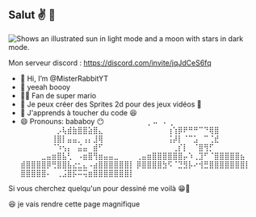 
## Salut ✌️ 🤗


<picture>
  <source media="(prefers-color-scheme: dark)" srcset="https://user-images.githubusercontent.com/25423296/163456776-7f95b81a-f1ed-45f7-b7ab-8fa810d529fa.png">
  <source media="(prefers-color-scheme: light)" srcset="https://user-images.githubusercontent.com/25423296/163456779-a8556205-d0a5-45e2-ac17-42d089e3c3f8.png">
  <img alt="Shows an illustrated sun in light mode and a moon with stars in dark mode." src="https://user-images.githubusercontent.com/25423296/163456779-a8556205-d0a5-45e2-ac17-42d089e3c3f8.png">
</picture>

Mon serveur discord :
https://discord.com/invite/jqJdCeS6fq

- 👋 Hi, I’m @MisterRabbitYT
- 🌈 yeeah boooy
- 🍄🍝 Fan de super mario 
- 👀 Je peux créer des Sprites 2d pour des jeux vidéos 🤩
- 🌱 J'apprends à toucher du code 😆
- 😄 Pronouns: bababoy 😶
⠀⠀⠀⠀⠀⠀⠀⠀⡀⠤⠀⠄⢀⠀⠀⠀⠀⠀⠀⠀⠀
⠀⠀⠀⠀⠀⠀⠀⡠⢧⣾⣷⣿⣿⣵⣿⣄⠀⠀⠀⠀⠀⠀
⠀⠀⠀⠀⠀⠀⢰⢱⡿⠟⠛⠛⠉⠙⢿⣿⠀⠀⠀⠀⠀⠀
⠀⠀⠀⠀⠀⠀⢸⣿⡇⣤⣤⡀⢠⡄⣸⢿⠀⠀⠀⠀⠀⠀
⠀⠀⠀⠀⠀⠀⢨⡼⡇⠈⠉⣡⠀⠉⢈⣞⠀⠀⠀⠀⠀⠀
⠀⠀⠀⠀⠀⠀⠈⠱⢢⡄⠀⣬⣤⠀⣾⠋⠀⠀⠀⠀⠀⠀
⠀⠀⠀⠀⠀⠀⠀⢀⡎⡇⠀⠈⣿⢻⡋⠀⠀⠀⠀⠀⠀⠀
⠀⠀⠀⠀⣀⣤⣶⣿⣧⢃⠀⠠⣶⣿⢻⣶⣤⣤⣀⠀⠀⠀
⢀⣤⣶⣿⣿⣿⣿⣿⣿⡤⠱⢀⣹⠋⠈⣿⣿⣿⣿⣿⣦⠀
⣾⣿⣿⣿⣿⡿⢛⣿⣿⣧⣔⣂⣄⠠⣴⣿⣿⣿⣿⣿⣿⡇
⡿⣿⣿⣿⣿⣳⠫⠈⣙⣻⡧⠔⢺⣛⣿⣿⣿⣿⣿⣿⣿⡇
⣿⣿⣿⣿⣿⠄⠀⢀⣨⣿⡯⠭⢭⣶⣿⣿⣿⣿⣿⣿⣿⡇

Si vous cherchez quelqu'un pour dessiné me voilà 😁👏

😆 je vais rendre cette page magnifique 


<!---
MisterRabbitYT/MisterRabbitYT is a ✨ special ✨ repository because its `README.md` (this file) appears on your GitHub profile.
You can click the Preview link to take a look at your changes.
--->
